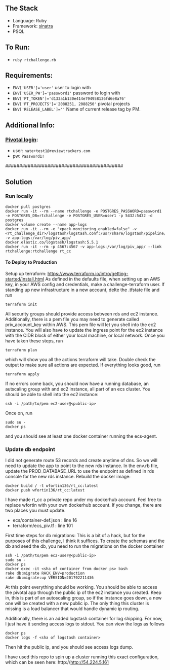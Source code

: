 
## The Stack

- Language: Ruby
- Framework: [sinatra](http://www.sinatrarb.com/)
- PSQL

## To Run:
- `ruby rtchallenge.rb`

## Requirements:
- `ENV['USER']='user'` user to login with
- `ENV['USER_PW']='password1'` password to login with
- `ENV['PT_TOKEN']='d133a1b130e414e794958136fd6e8a76'`
- `ENV['PT_PROJECTS']='2088251, 2088250'` pivotal projects
- `ENV['RELEASE_LABEL']=''` Name of current release tag by PM.

## Additional Info:

### [Pivotal login](https://www.pivotaltracker.com/signin):
- user: `nate+test1@reviewtrackers.com`
- pw: `Password1!`

##########################################
## Solution
### Run locally
```
docker pull postgres
docker run -it --rm --name rtchallenge -e POSTGRES_PASSWORD=password1 -e POSTGRES_DB=rtchallenge -e POSTGRES_USER=user1 -p 5432:5432 -d postgres
docker volume create --name app-logs
docker run -it --rm -e "xpack.monitoring.enabled=false" -v <rt_challenge_dir>/logstash/logstash.conf:/usr/share/logstash/pipeline/logstash.conf -v app-logs:/var/log/piv_app/ docker.elastic.co/logstash/logstash:5.5.1
docker run -it --rm -p 4567:4567 -v app-logs:/var/log/piv_app/ --link rtchallenge:rtchallenge rt_cc
```

#### To Deploy to Production
Setup up terraform: https://www.terraform.io/intro/getting-started/install.html
As defined in the defaults file, when setting up an AWS key, in your AWS config and credentials, make a challenge-terraform user.
If standing up new infrastructure in a new account, delte the .tfstate file and run
```
terraform init
```
All security groups should provide access between rds and ec2 instance. Additionally, there is a pem file you may need to generate called priv_account_key within AWS. This pem file will let you shell into the ec2 instance. You will also have to update the ingress point for the ec2 instance with the CIDR block of either your local machine, or local network. Once you have taken these steps, run
```
terraform plan
```
which will show you all the actions terraform will take. Double check the output to make sure all actions are expected. If everything looks good, run
```
terraform apply
```
If no errors come back, you should now have a running database, an autscaling group with and ec2 instance, all part of an ecs cluster. You should be able to shell into the ec2 instance:
```
ssh -i /path/to/pem ec2-user@<public-ip>
```
Once on, run 
```
sudo su -
docker ps
```
and you should see at least one docker container running the ecs-agent.

### Update db endpoint
I did not generate route 53 records and create anytime of dns. So we will need to update the app to point to the new rds instance. In the env.rb file, update the PROD_DATABASE_URL to use the endpoint as defined in rds console for the new rds instance.
Rebuild the docker image:
```
docker build / -t wfortin136/rt_cc:latest
docker push wfortin136/rt_cc:latest
```
I have made rt_cc a private repo under my dockerhub account. Feel free to replace wfortin with your own dockerhub account. If you change, there are two places you must update. 
- ecs/container-def.json : line 16
- terraform/ecs_piv.tf : line 101

First time steps for db migrations:
This is a bit of a hack, but for the purposes of this challenge, I think it suffices. To create the schemas and the db and seed the db, you need to run the migrations on the docker container
```
ssh -i /path/to/pem ec2-user@<public-ip>
sudo su -
docker ps
docker exec -it <sha of container from docker ps> bash
rake db:migrate RACK_ENV=production
rake db:migrate:up VERSION=201702211436
```

At this point everything should be working. You should be able to access the pivotal app through the public ip of the ec2 instance you created. Keep in, this is part of an autoscaling group, so if the instance goes down, a new one will be created with a new public ip. The only thing this cluster is missing is a load balancer that would handle dynamic ip routing.

Additionally, there is an added logstash container for log shipping. For now, I just have it sending access logs to stdout. You can view the logs as follows
```
docker ps
docker logs -f <sha of logstash container>
```
Then hit the public ip, and you should see access logs dump.

I have used this repo to spin up a cluster running this exact configuration, which can be seen here: http://http://54.224.5.161

